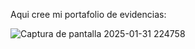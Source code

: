 Aqui cree mi portafolio de evidencias: 


![Captura de pantalla 2025-01-31 224758](https://github.com/user-attachments/assets/6fce7499-8bb2-4c79-9df2-8e1a5d63a5d3)
